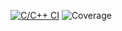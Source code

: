 [![C/C++ CI](https://github.com/hlevil/studentsDataBase/.github/workflows/ci.yml/badge.svg)](https://github.com/hlevil/studentsDataBase/.github/workflows/ci.yml)
![Coverage](https://img.shields.io/endpoint?url=https://gist.githubusercontent.com/hlevil/1d4801cd27542b75dcd6d9450ebe6e01/raw/coverage.json)
